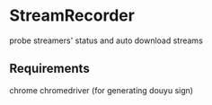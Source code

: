 # StreamRecorder
probe streamers' status and auto download streams

## Requirements
chrome
chromedriver (for generating douyu sign)
